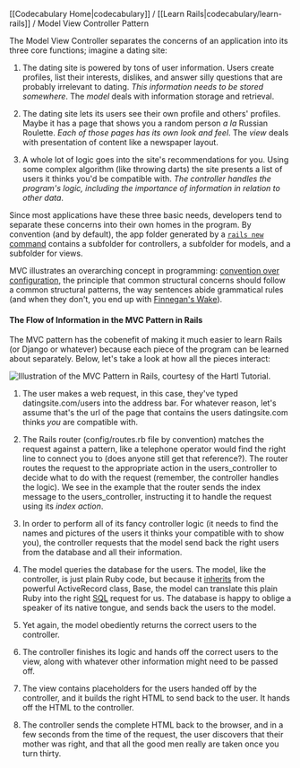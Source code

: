 [[Codecabulary Home|codecabulary]] / [[Learn Rails|codecabulary/learn-rails]] / Model View Controller Pattern

<!-- ---title: Model View Controller Pattern -->

The Model View Controller separates the concerns of an application into its three core functions; imagine a dating site:

1) The dating site is powered by tons of user information. Users create profiles, list their interests, dislikes, and answer silly questions that are probably irrelevant to dating. _This information needs to be stored somewhere_. The _model_ deals with information storage and retrieval.

2) The dating site lets its users see their own profile and others' profiles. Maybe it has a page that shows you a random person _a la_ Russian Roulette. _Each of those pages has its own look and feel_. The _view_ deals with presentation of content like a newspaper layout. 

3) A whole lot of logic goes into the site's recommendations for you. Using some complex algorithm (like throwing darts) the site presents a list of users it thinks you'd be compatible with. _The controller handles the program's logic, including the importance of information in relation to other data_. 

Since most applications have these three basic needs, developers tend to separate these concerns into their own homes in the program. By convention (and by default), the app folder generated by a [`rails new` command](google.com) contains a subfolder for controllers, a subfolder for models, and a subfolder for views. 

MVC illustrates an overarching concept in programming: [convention over configuration](google.com), the principle that common structural concerns should follow a common structural patterns, the way sentences abide grammatical rules (and when they don't, you end up with [Finnegan's Wake](http://en.wikipedia.org/wiki/Finnegans_Wake)). 

#### The Flow of Information in the MVC Pattern in Rails

The MVC pattern has the cobenefit of making it much easier to learn Rails (or Django or whatever) because each piece of the program can be learned about separately. Below, let's take a look at how all the pieces interact:

![Illustration of the MVC Pattern in Rails, courtesy of the [Hartl Tutorial](http://ruby.railstutorial.org/chapters/a-demo-app#sec-mvc_in_action).](http://ruby.railstutorial.org/images/figures/mvc_detailed.png)

1) The user makes a web request, in this case, they've typed datingsite.com/users into the address bar. For whatever reason, let's assume that's the url of the page that contains the users datingsite.com thinks _you_ are compatible with. 

2) The Rails router (config/routes.rb file by convention) matches the request against a pattern, like a telephone operator would find the right line to connect you to (does anyone still get that reference?). The router routes the request to the appropriate action in the users_controller to decide what to do with the request (remember, the controller handles the logic). We see in the example that the router sends the index message to the users_controller, instructing it to handle the request using its _index action_.

3) In order to perform all of its fancy controller logic (it needs to find the names and pictures of the users it thinks your compatible with to show you), the controller requests that the model send back the right users from the database and all their information.

4) The model queries the database for the users. The model, like the controller, is just plain Ruby code, but because it [inherits](google.com) from the powerful ActiveRecord class, Base, the model can translate this plain Ruby into the right [SQL](google.com) request for us. The database is happy to oblige a speaker of its native tongue, and sends back the users to the model. 

5) Yet again, the model obediently returns the correct users to the controller. 

6) The controller finishes its logic and hands off the correct users to the view, along with whatever other information might need to be passed off. 

7) The view contains placeholders for the users handed off by the controller, and it builds the right HTML to send back to the user. It hands off the HTML to the controller.

8) The controller sends the complete HTML back to the browser, and in a few seconds from the time of the request, the user discovers that their mother was right, and that all the good men really are taken once you turn thirty. 
